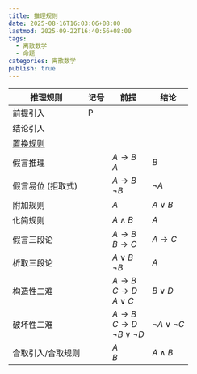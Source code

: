 ```yaml
---
title: 推理规则
date: 2025-08-16T16:03:06+08:00
lastmod: 2025-09-22T16:40:56+08:00
tags:
  - 离散数学
  - 命题
categories: 离散数学
publish: true
---
```

	
| 推理规则       | 记号  | 前提                                          | 结论                  |
| ---------- | --- | ------------------------------------------- | ------------------- |
| 前提引入       | P   |                                             |                     |
| 结论引入       |     |                                             |                     |
| [置换规则](./%E7%BD%AE%E6%8D%A2%E8%A7%84%E5%88%99.md)   |     |                                             |                     |
| 假言推理       |     | $A\to B$<br>$A$                             | $B$                 |
| 假言易位 (拒取式) |     | $A\to B$<br>$\neg B$                        | $\neg A$            |
| 附加规则       |     | $A$                                         | $A\lor B$           |
| 化简规则       |     | $A\land B$                                  | $A$                 |
| 假言三段论      |     | $A\to B$<br>$B\to C$                        | $A\to C$            |
| 析取三段论      |     | $A\lor B$<br>$\neg B$                       | $A$                 |
| 构造性二难      |     | $A\to B$<br>$C\to D$<br>$A\lor C$           | $B\lor D$           |
| 破坏性二难      |     | $A\to B$<br>$C\to D$<br>$\neg B\lor \neg D$ | $\neg A\lor \neg C$ |
| 合取引入/合取规则  |     | $A$<br>$B$                                  | $A\land B$          |
